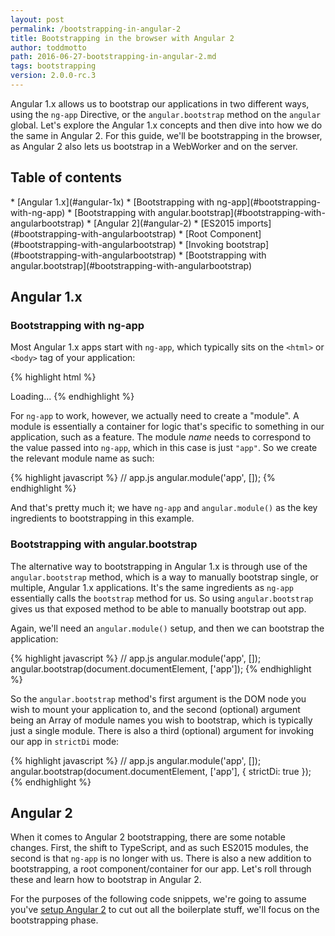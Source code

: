 ```yaml
---
layout: post
permalink: /bootstrapping-in-angular-2
title: Bootstrapping in the browser with Angular 2
author: toddmotto
path: 2016-06-27-bootstrapping-in-angular-2.md
tags: bootstrapping
version: 2.0.0-rc.3
---
```


Angular 1.x allows us to bootstrap our applications in two different ways, using the `ng-app` Directive, or the `angular.bootstrap` method on the `angular` global. Let's explore the Angular 1.x concepts and then dive into how we do the same in Angular 2. For this guide, we'll be bootstrapping in the browser, as Angular 2 also lets us bootstrap in a WebWorker and on the server.

## Table of contents

<div class="contents" markdown="1">
* [Angular 1.x](#angular-1x)
    * [Bootstrapping with ng-app](#bootstrapping-with-ng-app)
    * [Bootstrapping with angular.bootstrap](#bootstrapping-with-angularbootstrap)
* [Angular 2](#angular-2)
    * [ES2015 imports](#bootstrapping-with-angularbootstrap)
    * [Root Component](#bootstrapping-with-angularbootstrap)
    * [Invoking bootstrap](#bootstrapping-with-angularbootstrap)
    * [Bootstrapping with angular.bootstrap](#bootstrapping-with-angularbootstrap)
</div>

## Angular 1.x

### Bootstrapping with ng-app

Most Angular 1.x apps start with `ng-app`, which typically sits on the `<html>` or `<body>` tag of your application:

{% highlight html %}
<html ng-app="app">
  <head>
    <title>Angular 1.x</title>
  </head>
  <body>
    <app>
      Loading...
    </app>
    <script src="angular.js"></script>
    <script src="app.js"></script>
  </body>
</html>
{% endhighlight %}

For `ng-app` to work, however, we actually need to create a "module". A module is essentially a container for logic that's specific to something in our application, such as a feature. The module _name_ needs to correspond to the value passed into `ng-app`, which in this case is just `"app"`. So we create the relevant module name as such:

{% highlight javascript %}
// app.js
angular.module('app', []);
{% endhighlight %}

And that's pretty much it; we have `ng-app` and `angular.module()` as the key ingredients to bootstrapping in this example.

### Bootstrapping with angular.bootstrap

The alternative way to bootstrapping in Angular 1.x is through use of the `angular.bootstrap` method, which is a way to manually bootstrap single, or multiple, Angular 1.x applications. It's the same ingredients as `ng-app` essentially calls the `bootstrap` method for us. So using `angular.bootstrap` gives us that exposed method to be able to manually bootstrap out app.

Again, we'll need an `angular.module()` setup, and then we can bootstrap the application:

{% highlight javascript %}
// app.js
angular.module('app', []);
angular.bootstrap(document.documentElement, ['app']);
{% endhighlight %}

So the `angular.bootstrap` method's first argument is the DOM node you wish to mount your application to, and the second (optional) argument being an Array of module names you wish to bootstrap, which is typically just a single module. There is also a third (optional) argument for invoking our app in `strictDi` mode:

{% highlight javascript %}
// app.js
angular.module('app', []);
angular.bootstrap(document.documentElement, ['app'], {
  strictDi: true
});
{% endhighlight %}

## Angular 2

When it comes to Angular 2 bootstrapping, there are some notable changes. First, the shift to TypeScript, and as such ES2015 modules, the second is that `ng-app` is no longer with us. There is also a new addition to bootstrapping, a root component/container for our app. Let's roll through these and learn how to bootstrap in Angular 2.

For the purposes of the following code snippets, we're going to assume you've [setup Angular 2](https://angular.io/docs/ts/latest/quickstart.html) to cut out all the boilerplate stuff, we'll focus on the bootstrapping phase.

###
